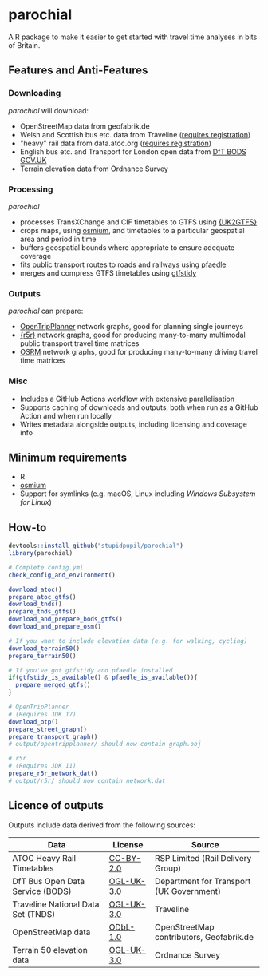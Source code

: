 # parochial

A R package to make it easier to get started with travel time analyses in bits of Britain. 

## Features and Anti-Features

### Downloading
_parochial_ will download:
- OpenStreetMap data from geofabrik.de
- Welsh and Scottish bus etc. data from Traveline ([requires registration](https://www.travelinedata.org.uk/traveline-open-data/traveline-national-dataset/))
- "heavy" rail data from data.atoc.org ([requires registration](https://data.atoc.org/))
- English bus etc. and Transport for London open data from [DfT BODS GOV.UK](https://data.bus-data.dft.gov.uk/)
- Terrain elevation data from Ordnance Survey

### Processing
_parochial_
- processes TransXChange and CIF timetables to GTFS using [{UK2GTFS}](https://github.com/ITSLeeds/UK2GTFS)
- crops maps, using [osmium](https://osmcode.org/osmium-tool/), and timetables to a particular geospatial area and period in time
- buffers geospatial bounds where appropriate to ensure adequate coverage
- fits public transport routes to roads and railways using [pfaedle](https://github.com/ad-freiburg/pfaedle)
- merges and compress GTFS timetables using [gtfstidy](https://github.com/patrickbr/gtfstidy/)

### Outputs
_parochial_ can prepare:
- [OpenTripPlanner](https://www.opentripplanner.org/) network graphs, good for planning single journeys
- [{r5r}](https://github.com/ipeaGIT/r5r) network graphs, good for producing many-to-many multimodal public transport travel time matrices
- [OSRM](http://project-osrm.org/) network graphs, good for producing many-to-many driving travel time matrices

### Misc
- Includes a GitHub Actions workflow with extensive parallelisation
- Supports caching of downloads and outputs, both when run as a GitHub Action and when run locally
- Writes metadata alongside outputs, including licensing and coverage info

## Minimum requirements
- R
- [osmium](https://osmcode.org/osmium-tool/)
- Support for symlinks (e.g. macOS, Linux including _Windows Subsystem for Linux_)

## How-to

```R
devtools::install_github("stupidpupil/parochial")
library(parochial)

# Complete config.yml
check_config_and_environment()

download_atoc()
prepare_atoc_gtfs()
download_tnds()
prepare_tnds_gtfs()
download_and_prepare_bods_gtfs()
download_and_prepare_osm()

# If you want to include elevation data (e.g. for walking, cycling)
download_terrain50()
prepare_terrain50()

# If you've got gtfstidy and pfaedle installed
if(gtfstidy_is_available() & pfaedle_is_available()){
  prepare_merged_gtfs()
}

# OpenTripPlanner
# (Requires JDK 17)
download_otp()
prepare_street_graph()
prepare_transport_graph()
# output/opentripplanner/ should now contain graph.obj

# r5r
# (Requires JDK 11)
prepare_r5r_network_dat()
# output/r5r/ should now contain network.dat


```
## Licence of outputs

Outputs include data derived from the following sources:

| Data                       | License                                                                             | Source                                   |
|----------------------------|-------------------------------------------------------------------------------------|------------------------------------------|
| ATOC Heavy Rail Timetables | [CC-BY-2.0](https://creativecommons.org/licenses/by/2.0/uk/legalcode)    | RSP Limited (Rail Delivery Group)                              |
| DfT Bus Open Data Service (BODS) | [OGL-UK-3.0](https://www.nationalarchives.gov.uk/doc/open-government-licence/version/3/) | Department for Transport (UK Government)  |
| Traveline National Data Set (TNDS) | [OGL-UK-3.0](https://www.nationalarchives.gov.uk/doc/open-government-licence/version/3/) | Traveline  |
| OpenStreetMap data         | [ODbL-1.0](https://opendatacommons.org/licenses/odbl/)                                  | OpenStreetMap contributors, Geofabrik.de |
| Terrain 50 elevation data  | [OGL-UK-3.0](https://www.nationalarchives.gov.uk/doc/open-government-licence/version/3/) | Ordnance Survey                      |

